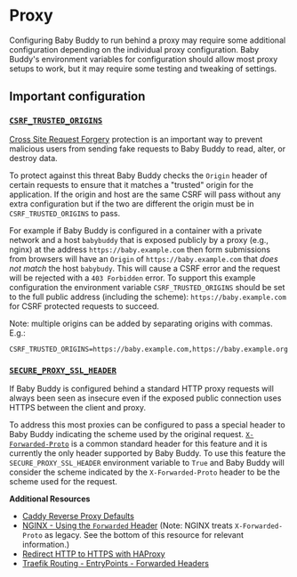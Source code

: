 # Proxy

Configuring Baby Buddy to run behind a proxy may require some additional configuration
depending on the individual proxy configuration. Baby Buddy's environment variables for
configuration should allow most proxy setups to work, but it may require some testing
and tweaking of settings.

## Important configuration

### [`CSRF_TRUSTED_ORIGINS`](../configuration#csrf_trusted_origins)

[Cross Site Request Forgery](https://owasp.org/www-community/attacks/csrf) protection is
an important way to prevent malicious users from sending fake requests to Baby Buddy to
read, alter, or destroy data.

To protect against this threat Baby Buddy checks the `Origin` header of certain requests
to ensure that it matches a "trusted" origin for the application. If the origin and host
are the same CSRF will pass without any extra configuration but if the two are different
the origin must be in `CSRF_TRUSTED_ORIGINS` to pass.

For example if Baby Buddy is configured in a container with a private network and a host
`babybuddy` that is exposed publicly by a proxy (e.g., nginx) at the address
`https://baby.example.com` then form submissions from browsers will have an `Origin` of
`https://baby.example.com` that *does not match* the host `babybudy`. This will cause a
CSRF error and the request will be rejected with a `403 Forbidden` error. To support
this example configuration the environment variable `CSRF_TRUSTED_ORIGINS` should be set
to the full public address (including the scheme): `https://baby.example.com` for CSRF
protected requests to succeed.

Note: multiple origins can be added by separating origins with commas. E.g.:

```shell
CSRF_TRUSTED_ORIGINS=https://baby.example.com,https://baby.example.org
```

### [`SECURE_PROXY_SSL_HEADER`](../configuration#secure_proxy_ssl_header)

If Baby Buddy is configured behind a standard HTTP proxy requests will always been seen
as insecure even if the exposed public connection uses HTTPS between the client and
proxy.

To address this most proxies can be configured to pass a special header to Baby Buddy
indicating the scheme used by the original request. [`X-Forwarded-Proto`](https://developer.mozilla.org/en-US/docs/Web/HTTP/Headers/X-Forwarded-Proto)
is a common standard header for this feature and it is currently the only header
supported by Baby Buddy. To use this feature the `SECURE_PROXY_SSL_HEADER` environment
variable to `True` and Baby Buddy will consider the scheme indicated by the
`X-Forwarded-Proto` header to be the scheme used for the request.

**Additional Resources**

- [Caddy Reverse Proxy Defaults](https://caddyserver.com/docs/caddyfile/directives/reverse_proxy#defaults)
- [NGINX - Using the `Forwarded` Header](https://www.nginx.com/resources/wiki/start/topics/examples/forwarded/)
  (Note: NGINX treats `X-Forwarded-Proto` as legacy. See the bottom of this resource for relevant information.)
- [Redirect HTTP to HTTPS with HAProxy](https://www.haproxy.com/blog/redirect-http-to-https-with-haproxy/)
- [Traefik Routing - EntryPoints - Forwarded Headers](https://doc.traefik.io/traefik/v2.3/routing/entrypoints/#forwarded-headers)
